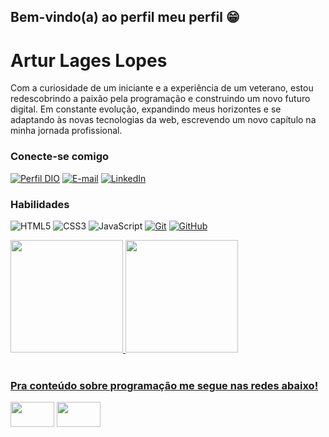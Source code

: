 ## Bem-vindo(a) ao perfil meu perfil 😁



# Artur Lages Lopes

Com a curiosidade de um iniciante e a experiência de um veterano, estou redescobrindo a paixão pela programação e construindo um novo futuro digital. Em constante evolução, expandindo meus horizontes e se adaptando às novas tecnologias da web, escrevendo um novo capítulo na minha jornada profissional.

### Conecte-se comigo

[![Perfil DIO](https://img.shields.io/badge/-Meu%20Perfil%20na%20DIO-30A3DC?style=for-the-badge)](https://web.dio.me/users/arturllopes/)
[![E-mail](https://img.shields.io/badge/-Email-000?style=for-the-badge&logo=microsoft-outlook&logoColor=E94D5F)](mailto:arturllopes@gmail.com)
[![LinkedIn](https://img.shields.io/badge/-LinkedIn-000?style=for-the-badge&logo=linkedin&logoColor=30A3DC)](https://www.linkedin.com/in/arturllopes/)

### Habilidades

![HTML5](https://img.shields.io/badge/HTML-000?style=for-the-badge&logo=html5&logoColor=30A3DC)
![CSS3](https://img.shields.io/badge/CSS3-000?style=for-the-badge&logo=css3&logoColor=E94D5F)
![JavaScript](https://img.shields.io/badge/JavaScript-000?style=for-the-badge&logo=javascript&logoColor=30A3DC)
[![Git](https://img.shields.io/badge/Git-000?style=for-the-badge&logo=git&logoColor=E94D5F)](https://git-scm.com/doc)
[![GitHub](https://img.shields.io/badge/GitHub-000?style=for-the-badge&logo=github&logoColor=30A3DC)](https://docs.github.com/)

 <div>
   <a href="https://github.com/ArturLLopes">
   <img height="180em" src="https://github-readme-stats.vercel.app/api?username=ArturLLopes&show_icons=true&theme=tokyonight&include_all_commits=true&count_private=true"/>
   <img height="180em" src="https://github-readme-stats.vercel.app/api/top-langs/?username=ArturLLopes&layout=compact&langs_count=6&theme=tokyonight"/>
</div>
    

 
<br>
 
### Pra conteúdo sobre programação me segue nas redes abaixo!
 
<div> 
  
<a href="https://www.linkedin.com/in/" target="_blank"><img src="https://img.shields.io/badge/-LinkedIn-%230077B5?style=for-the-badge&logo=linkedin&logoColor=white" style="width: 70px; height: 40px;" target="_blank"></a>
<a href="https://www.dio.me/users/arturllopes" target="_blank"><img src="https://camo.githubusercontent.com/544a747738aa280878b3b2c474093826ac357401abf85498672660d26e6e7315/68747470733a2f2f6865726d65732e6469676974616c696e6e6f766174696f6e2e6f6e652f6173736574732f64696f6d652f6c6f676f2d6d696e696d697a65642e706e67" style="width: 70px; height: 40px;" target="_blank"></a>
</div>
